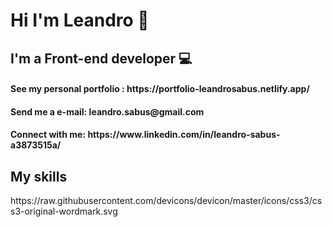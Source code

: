 <h1>Hi I'm Leandro 👋</h1>
<h2>I'm a Front-end developer 💻</h2>

<h4>See my personal portfolio : https://portfolio-leandrosabus.netlify.app/</h4>
<h4>Send me a e-mail: leandro.sabus@gmail.com</h4>
<h4>Connect with me: https://www.linkedin.com/in/leandro-sabus-a3873515a/</h4>

<h2>My skills</h2>
https://raw.githubusercontent.com/devicons/devicon/master/icons/css3/css3-original-wordmark.svg